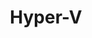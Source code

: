 ---
layout: post
title: Hyper-V
published: true
tags: Hyper-V tutorial PL poradnik wirtualizacja maszyna wirtualna
---